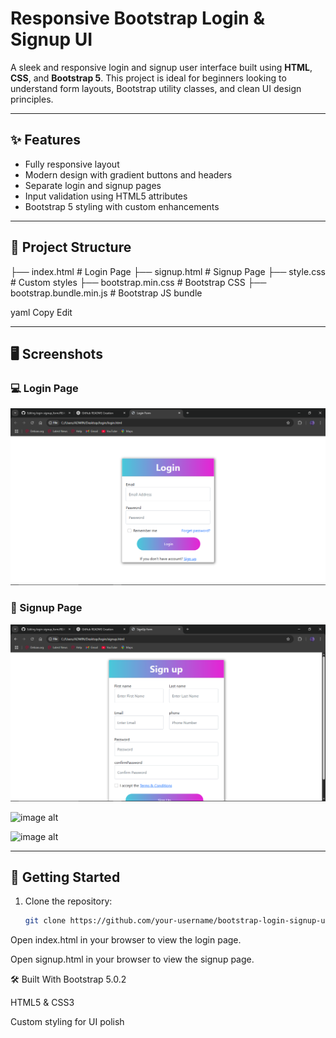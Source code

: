# Responsive Bootstrap Login & Signup UI

A sleek and responsive login and signup user interface built using **HTML**, **CSS**, and **Bootstrap 5**. This project is ideal for beginners looking to understand form layouts, Bootstrap utility classes, and clean UI design principles.

---

## ✨ Features

- Fully responsive layout
- Modern design with gradient buttons and headers
- Separate login and signup pages
- Input validation using HTML5 attributes
- Bootstrap 5 styling with custom enhancements

---

## 📂 Project Structure

├── index.html # Login Page
├── signup.html # Signup Page
├── style.css # Custom styles
├── bootstrap.min.css # Bootstrap CSS
├── bootstrap.bundle.min.js # Bootstrap JS bundle

yaml
Copy
Edit

---

## 🖥️ Screenshots

### 💻 Login Page
![image alt](https://github.com/Tamilselvan-BE/Login_Signup/blob/ba2751b2dcb677469df61be9223f51fe61bbf24a/Screenshot%20(43).png)

### 🧾 Signup Page
![image alt](https://github.com/Tamilselvan-BE/Login_Signup/blob/f1b8a1c4c306888aa477e1856f3113587d4f1a88/Screenshot%20(44).png)

![image alt]()

![image alt]()

---

## 🚀 Getting Started

1. Clone the repository:
   ```bash
   git clone https://github.com/your-username/bootstrap-login-signup-ui.git
Open index.html in your browser to view the login page.

Open signup.html in your browser to view the signup page.

🛠️ Built With
Bootstrap 5.0.2

HTML5 & CSS3

Custom styling for UI polish
